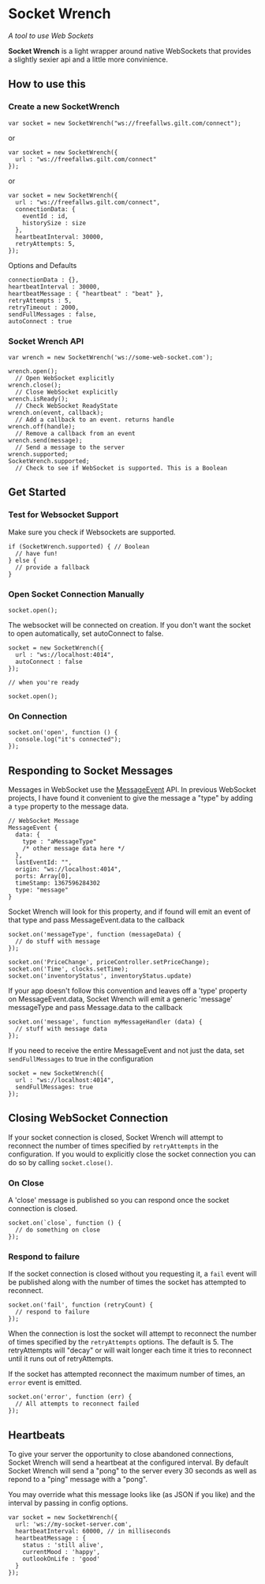 # Socket Wrench

*A tool to use Web Sockets*

**Socket Wrench** is a light wrapper around native WebSockets that provides a slightly sexier api and a little more convinience.

## How to use this

### Create a new SocketWrench

    var socket = new SocketWrench("ws://freefallws.gilt.com/connect");

or

    var socket = new SocketWrench({
      url : "ws://freefallws.gilt.com/connect"
    });

or

    var socket = new SocketWrench({
      url : "ws://freefallws.gilt.com/connect",
      connectionData: {
        eventId : id,
        historySize : size
      },
      heartbeatInterval: 30000,
      retryAttempts: 5,
    });


Options and Defaults

    connectionData : {},
    heartbeatInterval : 30000,
    heartbeatMessage : { "heartbeat" : "beat" },
    retryAttempts : 5,
    retryTimeout : 2000,
    sendFullMessages : false,
    autoConnect : true

### Socket Wrench API

    var wrench = new SocketWrench('ws://some-web-socket.com');

    wrench.open();
      // Open WebSocket explicitly
    wrench.close();
      // Close WebSocket explicitly
    wrench.isReady();
      // Check WebSocket ReadyState
    wrench.on(event, callback);
      // Add a callback to an event. returns handle
    wrench.off(handle);
      // Remove a callback from an event
    wrench.send(message);
      // Send a message to the server
    wrench.supported;
    SocketWrench.supported;
      // Check to see if WebSocket is supported. This is a Boolean

## Get Started

### Test for Websocket Support

Make sure you check if Websockets are supported.

    if (SocketWrench.supported) { // Boolean
      // have fun!
    } else {
      // provide a fallback
    }

### Open Socket Connection Manually

    socket.open();

The websocket will be connected on creation. If you don't want the socket to open automatically, set autoConnect to false.

    socket = new SocketWrench({
      url : "ws://localhost:4014",
      autoConnect : false
    });

    // when you're ready

    socket.open();

### On Connection

    socket.on('open', function () {
      console.log("it's connected");
    });

## Responding to Socket Messages

Messages in WebSocket use the [MessageEvent](http://www.w3.org/TR/2008/WD-html5-20080610/comms.html#messageevent) API. In previous WebSocket projects, I have found it convenient to give the message a "type" by adding a `type` property to the message data.

    // WebSocket Message
    MessageEvent {
      data: {
        type : "aMessageType"
        /* other message data here */
      },
      lastEventId: "",
      origin: "ws://localhost:4014",
      ports: Array[0],
      timeStamp: 1367596284302
      type: "message"
    }

Socket Wrench will look for this property, and if found will emit an event of that type and pass MessageEvent.data to the callback

    socket.on('messageType', function (messageData) {
      // do stuff with message
    });

    socket.on('PriceChange', priceController.setPriceChange);
    socket.on('Time', clocks.setTime);
    socket.on('inventoryStatus', inventoryStatus.update)

If your app doesn't follow this convention and leaves off
a 'type' property on MessageEvent.data, Socket Wrench will emit
a generic 'message' messageType and pass Message.data to the callback

    socket.on('message', function myMessageHandler (data) {
      // stuff with message data
    });

If you need to receive the entire MessageEvent and not just the data, set `sendFullMessages` to true in the configuration

    socket = new SocketWrench({
      url : "ws://localhost:4014",
      sendFullMessages: true
    });

## Closing WebSocket Connection

If your socket connection is closed, Socket Wrench will attempt to reconnect the number of times specified by `retryAttempts` in the configuration. If you would to explicitly close the socket connection you can do so by calling `socket.close()`.

### On Close

A 'close' message is published so you can respond once the socket
connection is closed.

    socket.on(`close`, function () {
      // do something on close
    });

### Respond to failure

If the socket connection is closed without you requesting it, a `fail`
event will be published along with the number of times the socket has
attempted to reconnect.

    socket.on('fail', function (retryCount) {
      // respond to failure
    });

When the connection is lost the socket will attempt to reconnect the
number of times specified by the `retryAttempts` options. The default is 5. The retryAttempts will "decay" or will wait longer each time it tries to reconnect until it runs out of retryAttempts.

If the socket has attempted reconnect the maximum number of times, an
`error` event is emitted.

    socket.on('error', function (err) {
      // All attempts to reconnect failed
    });

## Heartbeats

To give your server the opportunity to close abandoned connections, Socket Wrench will send a heartbeat at the configured interval. By default Socket Wrench will send a "pong" to the server every 30 seconds as well as repond to a "ping" message with a "pong".

You may override what this message looks like (as JSON if you like) and the interval by passing in config options.

    var socket = new SocketWrench({
      url: 'ws://my-socket-server.com',
      heartbeatInterval: 60000, // in milliseconds
      heartbeatMessage : {
        status : 'still alive',
        currentMood : 'happy',
        outlookOnLife : 'good'
      }
    });
